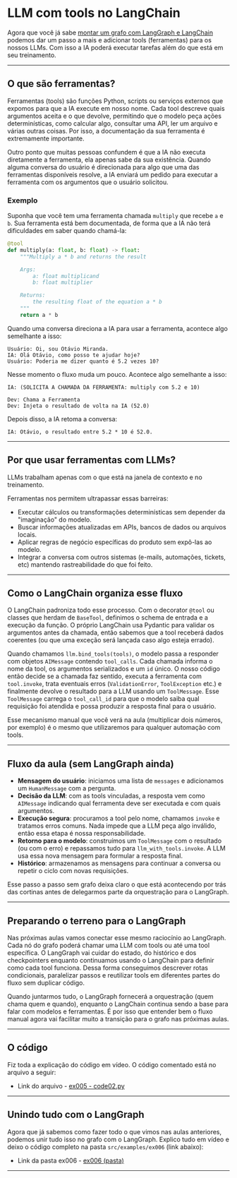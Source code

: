 # LLM com tools no LangChain

Agora que você já sabe
[montar um grafo com LangGraph e LangChain](./004-langgraph-com-llm.md) podemos
dar um passo a mais e adicionar tools (ferramentas) para os nossos LLMs. Com
isso a IA poderá executar tarefas além do que está em seu treinamento.

---

## O que são ferramentas?

Ferramentas (tools) são funções Python, scripts ou serviços externos que expomos
para que a IA execute em nosso nome. Cada tool descreve quais argumentos aceita
e o que devolve, permitindo que o modelo peça ações determinísticas, como
calcular algo, consultar uma API, ler um arquivo e várias outras coisas. Por
isso, a documentação da sua ferramenta é extremamente importante.

Outro ponto que muitas pessoas confundem é que a IA não executa diretamente a
ferramenta, ela apenas sabe da sua existência. Quando alguma conversa do usuário
é direcionada para algo que uma das ferramentas disponíveis resolve, a IA
enviará um pedido para executar a ferramenta com os argumentos que o usuário
solicitou.

### Exemplo

Suponha que você tem uma ferramenta chamada `multiply` que recebe `a` e `b`. Sua
ferramenta está bem documentada, de forma que a IA não terá dificuldades em
saber quando chamá-la:

```python
@tool
def multiply(a: float, b: float) -> float:
    """Multiply a * b and returns the result

    Args:
        a: float multiplicand
        b: float multiplier

    Returns:
        the resulting float of the equation a * b
    """
    return a * b
```

Quando uma conversa direciona a IA para usar a ferramenta, acontece algo
semelhante a isso:

```text
Usuário: Oi, sou Otávio Miranda.
IA: Olá Otávio, como posso te ajudar hoje?
Usuário: Poderia me dizer quanto é 5.2 vezes 10?
```

Nesse momento o fluxo muda um pouco. Acontece algo semelhante a isso:

```text
IA: (SOLICITA A CHAMADA DA FERRAMENTA: multiply com 5.2 e 10)

Dev: Chama a Ferramenta
Dev: Injeta o resultado de volta na IA (52.0)
```

Depois disso, a IA retoma a conversa:

```text
IA: Otávio, o resultado entre 5.2 * 10 é 52.0.
```

---

## Por que usar ferramentas com LLMs?

LLMs trabalham apenas com o que está na janela de contexto e no treinamento.

Ferramentas nos permitem ultrapassar essas barreiras:

- Executar cálculos ou transformações determinísticas sem depender da
  "imaginação" do modelo.
- Buscar informações atualizadas em APIs, bancos de dados ou arquivos locais.
- Aplicar regras de negócio específicas do produto sem expô-las ao modelo.
- Integrar a conversa com outros sistemas (e-mails, automações, tickets, etc)
  mantendo rastreabilidade do que foi feito.

---

## Como o LangChain organiza esse fluxo

O LangChain padroniza todo esse processo. Com o decorator `@tool` ou classes que
herdam de `BaseTool`, definimos o schema de entrada e a execução da função. O
próprio LangChain usa Pydantic para validar os argumentos antes da chamada,
então sabemos que a tool receberá dados coerentes (ou que uma exceção será
lançada caso algo esteja errado).

Quando chamamos `llm.bind_tools(tools)`, o modelo passa a responder com objetos
`AIMessage` contendo `tool_calls`. Cada chamada informa o nome da tool, os
argumentos serializados e um `id` único. O nosso código então decide se a
chamada faz sentido, executa a ferramenta com `tool.invoke`, trata eventuais
erros (`ValidationError`, `ToolException` etc.) e finalmente devolve o resultado
para a LLM usando um `ToolMessage`. Esse `ToolMessage` carrega o `tool_call_id`
para que o modelo saiba qual requisição foi atendida e possa produzir a resposta
final para o usuário.

Esse mecanismo manual que você verá na aula (multiplicar dois números, por
exemplo) é o mesmo que utilizaremos para qualquer automação com tools.

---

## Fluxo da aula (sem LangGraph ainda)

- **Mensagem do usuário**: iniciamos uma lista de `messages` e adicionamos um
  `HumanMessage` com a pergunta.
- **Decisão da LLM**: com as tools vinculadas, a resposta vem como `AIMessage`
  indicando qual ferramenta deve ser executada e com quais argumentos.
- **Execução segura**: procuramos a tool pelo nome, chamamos `invoke` e tratamos
  erros comuns. Nada impede que a LLM peça algo inválido, então essa etapa é
  nossa responsabilidade.
- **Retorno para o modelo**: construímos um `ToolMessage` com o resultado (ou
  com o erro) e repassamos tudo para `llm_with_tools.invoke`. A LLM usa essa
  nova mensagem para formular a resposta final.
- **Histórico**: armazenamos as mensagens para continuar a conversa ou repetir o
  ciclo com novas requisições.

Esse passo a passo sem grafo deixa claro o que está acontecendo por trás das
cortinas antes de delegarmos parte da orquestração para o LangGraph.

---

## Preparando o terreno para o LangGraph

Nas próximas aulas vamos conectar esse mesmo raciocínio ao LangGraph. Cada nó do
grafo poderá chamar uma LLM com tools ou até uma tool específica. O LangGraph
vai cuidar do estado, do histórico e dos checkpointers enquanto continuamos
usando o LangChain para definir como cada tool funciona. Dessa forma conseguimos
descrever rotas condicionais, paralelizar passos e reutilizar tools em
diferentes partes do fluxo sem duplicar código.

Quando juntarmos tudo, o LangGraph fornecerá a orquestração (quem chama quem e
quando), enquanto o LangChain continua sendo a base para falar com modelos e
ferramentas. É por isso que entender bem o fluxo manual agora vai facilitar
muito a transição para o grafo nas próximas aulas.

---

## O código

Fiz toda a explicação do código em vídeo. O código comentado está no arquivo a
seguir:

- Link do arquivo - [ex005 - code02.py](../src/examples/ex005/code01.py)

---

## Unindo tudo com o LangGraph

Agora que já sabemos como fazer todo o que vimos nas aulas anteriores, podemos
unir tudo isso no grafo com o LangGraph. Explico tudo em vídeo e deixo o código
completo na pasta `src/examples/ex006` (link abaixo):

- Link da pasta ex006 - [ex006 (pasta)](../src/examples/ex006/)

---
